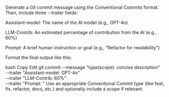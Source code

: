 Generate a Git commit message using the Conventional Commits format. Then, include three --trailer fields:

Assistant-model: The name of the AI model (e.g., GPT-4o)

LLM-Contrib: An estimated percentage of contribution from the AI (e.g., 60%)

Prompt: A brief human instruction or goal (e.g., "Refactor for readability")

Format the final output like this:

bash
Copy
Edit
git commit --message "type(scope): concise description" \
  --trailer "Assistant-model: GPT-4o" \
  --trailer "LLM-Contrib: 60%" \
  --trailer "Prompt: <short description of prompt>"
Use an appropriate Conventional Commit type (like feat, fix, refactor, docs, etc.) and optionally include a scope if relevant.
